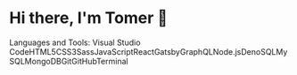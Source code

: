 # Hi there, I'm Tomer 👋

Languages and Tools:
Visual Studio CodeHTML5CSS3SassJavaScriptReactGatsbyGraphQLNode.jsDenoSQLMySQLMongoDBGitGitHubTerminal
